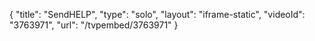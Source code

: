 {
    "title": "SendHELP",
    "type": "solo",
    "layout": "iframe-static",
    "videoId": "3763971",
    "url": "\/tvpembed\/3763971"
}